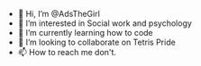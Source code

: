 - 👋 Hi, I’m @AdsTheGirl
- 👀 I’m interested in Social work and psychology
- 🌱 I’m currently learning how to code
- 💞️ I’m looking to collaborate on Tetris Pride
- 📫 How to reach me don't.

<!---
AdsTheGirl/AdsTheGirl is a ✨ special ✨ repository because its `README.md` (this file) appears on your GitHub profile.
You can click the Preview link to take a look at your changes.
--->
